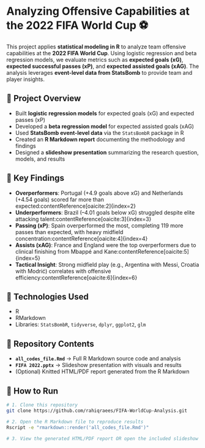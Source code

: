 # Analyzing Offensive Capabilities at the 2022 FIFA World Cup ⚽

This project applies **statistical modeling in R** to analyze team offensive capabilities at the **2022 FIFA World Cup**. Using logistic regression and beta regression models, we evaluate metrics such as **expected goals (xG)**, **expected successful passes (xP)**, and **expected assisted goals (xAG)**. The analysis leverages **event-level data from StatsBomb** to provide team and player insights.

## 🔹 Project Overview
- Built **logistic regression models** for expected goals (xG) and expected passes (xP)  
- Developed a **beta regression model** for expected assisted goals (xAG)  
- Used **StatsBomb event-level data** via the `StatsBombR` package in R  
- Created an **R Markdown report** documenting the methodology and findings  
- Designed a **slideshow presentation** summarizing the research question, models, and results  

## 🔹 Key Findings
- **Overperformers**: Portugal (+4.9 goals above xG) and Netherlands (+4.54 goals) scored far more than expected:contentReference[oaicite:2]{index=2}  
- **Underperformers**: Brazil (–4.01 goals below xG) struggled despite elite attacking talent:contentReference[oaicite:3]{index=3}  
- **Passing (xP)**: Spain overperformed the most, completing 119 more passes than expected, with heavy midfield concentration:contentReference[oaicite:4]{index=4}  
- **Assists (xAG)**: France and England were the top overperformers due to clinical finishing from Mbappé and Kane:contentReference[oaicite:5]{index=5}  
- **Tactical Insight**: Strong midfield play (e.g., Argentina with Messi, Croatia with Modrić) correlates with offensive efficiency:contentReference[oaicite:6]{index=6}  

## 🔹 Technologies Used
- R  
- RMarkdown  
- Libraries: `StatsBombR`, `tidyverse`, `dplyr`, `ggplot2`, `glm`  

## 🔹 Repository Contents
- **`all_codes_file.Rmd`** → Full R Markdown source code and analysis  
- **`FIFA 2022.pptx`** → Slideshow presentation with visuals and results  
- (Optional) Knitted HTML/PDF report generated from the R Markdown  

## 🔹 How to Run
```bash
# 1. Clone this repository
git clone https://github.com/rahiqraees/FIFA-WorldCup-Analysis.git

# 2. Open the R Markdown file to reproduce results
Rscript -e "rmarkdown::render('all_codes_file.Rmd')"

# 3. View the generated HTML/PDF report OR open the included slideshow for a summary
